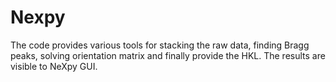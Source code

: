 
# Nexpy
The code provides various tools for stacking the raw data, finding Bragg peaks, solving orientation matrix and finally provide the HKL. The results are visible to NeXpy GUI.

